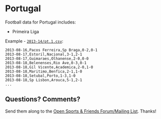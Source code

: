 # Portugal

Football data for Portugal includes:

- Primeira Liga


Example - [`2013-14/pt.1.csv`](2013-14/pt.1.csv):

```
2013-08-16,Pacos Ferreira,Sp Braga,0-2,0-1
2013-08-17,Estoril,Nacional,3-1,2-1
2013-08-17,Guimaraes,Olhanense,2-0,0-0
2013-08-18,Belenenses,Rio Ave,0-3,0-1
2013-08-18,Gil Vicente,Academica,2-0,1-0
2013-08-18,Maritimo,Benfica,2-1,1-0
2013-08-18,Setubal,Porto,1-3,1-0
2013-08-18,Sp Lisbon,Arouca,5-1,2-1
...
```


## Questions? Comments?

Send them along to the
[Open Sports & Friends Forum/Mailing List](http://groups.google.com/group/opensport).
Thanks!

